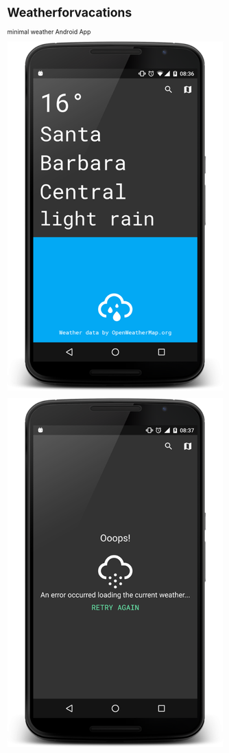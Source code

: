 # Weatherforvacations
minimal weather Android App

![Home](https://raw.githubusercontent.com/felipeska/Weatherforvacations/master/art/home.png)

![Fail](https://raw.githubusercontent.com/felipeska/Weatherforvacations/master/art/failed.png)
